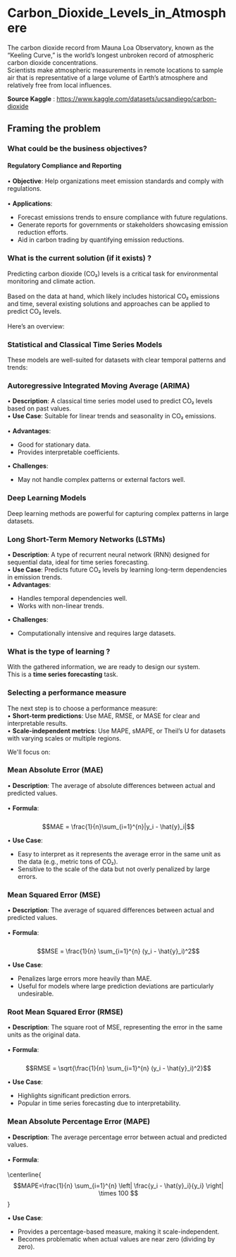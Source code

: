# Carbon_Dioxide_Levels_in_Atmosphere

The carbon dioxide record from Mauna Loa Observatory, known as the “Keeling Curve,” is the world’s longest unbroken record of atmospheric carbon dioxide concentrations.<br>
Scientists make atmospheric measurements in remote locations to sample air that is representative of a large volume of Earth’s atmosphere and relatively free from local influences.<br>

**Source Kaggle** : https://www.kaggle.com/datasets/ucsandiego/carbon-dioxide

## Framing the problem
### What could be the business objectives?
#### Regulatory Compliance and Reporting
•	**Objective**: Help organizations meet emission standards and comply with regulations. <br><br>
•	**Applications**:

- Forecast emissions trends to ensure compliance with future regulations.
- Generate reports for governments or stakeholders showcasing emission reduction efforts.
- Aid in carbon trading by quantifying emission reductions.

### What is the current solution (if it exists) ?
Predicting carbon dioxide (CO₂) levels is a critical task for environmental monitoring and climate action.<br><br>
Based on the data at hand, which likely includes historical CO₂ emissions and time, several existing solutions and approaches can be applied to predict CO₂ levels. <br><br>
Here’s an overview:

### Statistical and Classical Time Series Models
These models are well-suited for datasets with clear temporal patterns and trends:
### Autoregressive Integrated Moving Average (ARIMA)
•	**Description**: A classical time series model used to predict CO₂ levels based on past values.<br>
•	**Use Case**: Suitable for linear trends and seasonality in CO₂ emissions.<br><br>
•	**Advantages**:
- Good for stationary data.
- Provides interpretable coefficients.

•	**Challenges**:
- May not handle complex patterns or external factors well.

### Deep Learning Models
Deep learning methods are powerful for capturing complex patterns in large datasets.
### Long Short-Term Memory Networks (LSTMs)
• **Description**: A type of recurrent neural network (RNN) designed for sequential data, ideal for time series forecasting.<br>
•	**Use Case**: Predicts future CO₂ levels by learning long-term dependencies in emission trends.<br>
•	**Advantages**:
- Handles temporal dependencies well.
- Works with non-linear trends.

•	**Challenges**:
- Computationally intensive and requires large datasets.

### What is the type of learning ?
With the gathered information, we are ready to design our system.<br>
This is a **time series forecasting** task.


### Selecting a performance measure
The next step is to choose a performance measure: <br>
•	**Short-term predictions**: Use MAE, RMSE, or MASE for clear and interpretable results.<br>
•	**Scale-independent metrics**: Use MAPE, sMAPE, or Theil’s U for datasets with varying scales or multiple regions.

We'll focus on:

### Mean Absolute Error (MAE)

•	**Description**: The average of absolute differences between actual and predicted values.<br><br>
•	**Formula**: <br><br>
$$MAE  = \frac{1}{n}\sum_{i=1}^{n}|y_i - \hat{y}_i|$$

•	**Use Case**:
- Easy to interpret as it represents the average error in the same unit as the data (e.g., metric tons of CO₂).
- Sensitive to the scale of the data but not overly penalized by large errors.


### Mean Squared Error (MSE)
•	**Description**: The average of squared differences between actual and predicted values.<br><br>
•	**Formula**:<br><br>
$$MSE = \frac{1}{n} \sum_{i=1}^{n} (y_i - \hat{y}_i)^2$$

•	**Use Case**:
- Penalizes large errors more heavily than MAE.
- Useful for models where large prediction deviations are particularly undesirable.

### Root Mean Squared Error (RMSE)
•	**Description**: The square root of MSE, representing the error in the same units as the original data.<br><br>
•	**Formula**:<br><br>
 $$RMSE = \sqrt{\frac{1}{n} \sum_{i=1}^{n} (y_i - \hat{y}_i)^2}$$

 •	**Use Case**:
- Highlights significant prediction errors.
- Popular in time series forecasting due to interpretability.

### Mean Absolute Percentage Error (MAPE)
•	**Description**: The average percentage error between actual and predicted values.<br><br>
•	**Formula**: <br><br>
\centerline{$$MAPE=\frac{1}{n} \sum_{i=1}^{n} \left| \frac{y_i - \hat{y}_i}{y_i} \right| \times 100 $$}

•	**Use Case**:
- Provides a percentage-based measure, making it scale-independent.
- Becomes problematic when actual values are near zero (dividing by zero).
